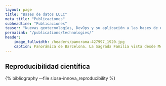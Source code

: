 ```yaml
---
layout: page
title: "Bases de datos LULC"
meta_title: "Publicaciones"
subheadline: "Publicaciones"
teaser: "Nuevas geotecnologías, DevOps y su aplicación a las bases de datos LULC."
permalink: "/publications/technologies/"
header:
    image_fullwidth: /headers/panorama-427997_1920.jpg
    caption: Panorámica de Barcelona. La Sagrada Familia vista desde Montjuic
---
```


## Reproducibilidad científica

{% bibliography --file siose-innova_reproducibility %}


